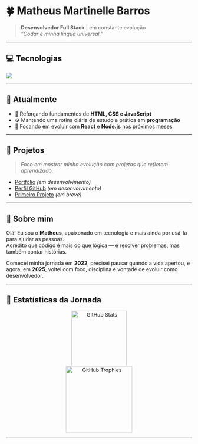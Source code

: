 # 🍀 Matheus Martinelle Barros

> **Desenvolvedor Full Stack** | em constante evolução <br>
> *“Codar é minha língua universal.”*

---

## 💻 Tecnologias

<p>
  <img src="https://skillicons.dev/icons?i=html,css,js,ts,react,nodejs,git,github,vscode,figma" />
</p>

---

## 🚀 Atualmente

- 🌱 Reforçando fundamentos de **HTML, CSS e JavaScript**  
- ⚙️ Mantendo uma rotina diária de estudo e prática em **programação**  
- 🎯 Focando em evoluir com **React** e **Node.js** nos próximos meses

---

## 📂 Projetos

> *Foco em mostrar minha evolução com projetos que refletem aprendizado.*

- [Portfólio](#) *(em desenvolvimento)*
- [Perfil GitHub](#) *(em desenvolvimento)*
- [Primeiro Projeto](#) *(em breve)*

---

## 💬 Sobre mim

Olá! Eu sou o **Matheus**, apaixonado em tecnologia e mais ainda por usá-la para ajudar as pessoas. <br>
Acredito que código é mais do que lógica — é resolver problemas, mas também contar histórias.

Comecei minha jornada em **2022**, precisei pausar quando a vida apertou, e agora, em **2025**, voltei com foco, disciplina e vontade de evoluir como desenvolvedor.

---

## 🎲 Estatísticas da Jornada

<div align="center">  
  <img 
    alt="GitHub Stats"
    height="150px"
    src="https://github-readme-stats.vercel.app/api?username=matthsmb&count_private=true&show_icons=true&theme=vue-dark&bg_color=00000000&text_color=d3d3d3&hide_border=true&hide_title=true&rank_icon=github&include_all_commits=true" 
  />
  <br />
  <img 
    alt="GitHub Trophies"
    height="180px"
    src="https://github-profile-trophy.vercel.app/?username=matthsmb&theme=onestar&no-frame=true&row=2&column=4&margin-w=5&no-bg=true" 
  />
</div>

---
